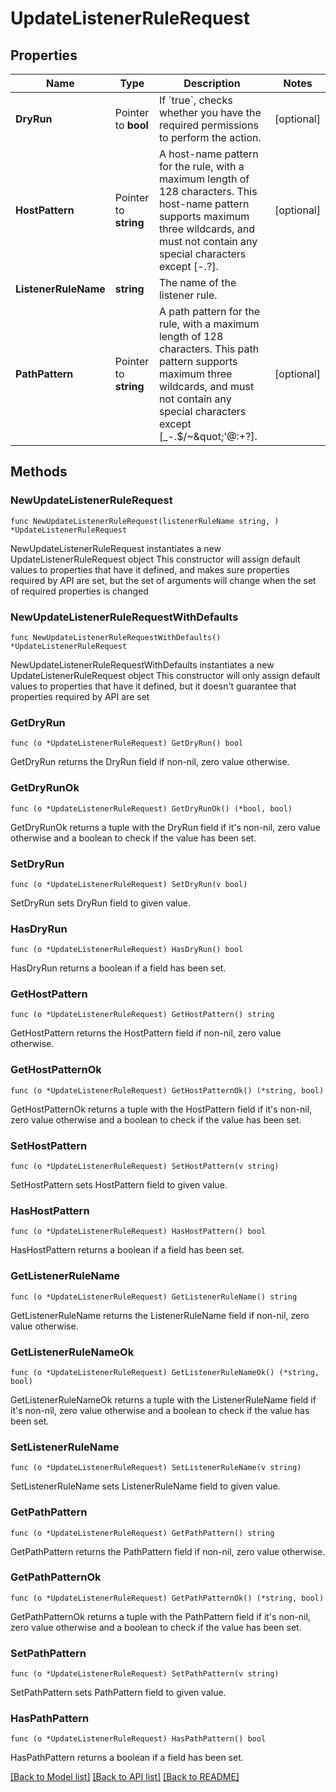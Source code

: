 # UpdateListenerRuleRequest

## Properties

Name | Type | Description | Notes
------------ | ------------- | ------------- | -------------
**DryRun** | Pointer to **bool** | If &#x60;true&#x60;, checks whether you have the required permissions to perform the action. | [optional] 
**HostPattern** | Pointer to **string** | A host-name pattern for the rule, with a maximum length of 128 characters. This host-name pattern supports maximum three wildcards, and must not contain any special characters except [-.?]. | [optional] 
**ListenerRuleName** | **string** | The name of the listener rule. | 
**PathPattern** | Pointer to **string** | A path pattern for the rule, with a maximum length of 128 characters. This path pattern supports maximum three wildcards, and must not contain any special characters except [_-.$/~\&quot;&#39;@:+?]. | [optional] 

## Methods

### NewUpdateListenerRuleRequest

`func NewUpdateListenerRuleRequest(listenerRuleName string, ) *UpdateListenerRuleRequest`

NewUpdateListenerRuleRequest instantiates a new UpdateListenerRuleRequest object
This constructor will assign default values to properties that have it defined,
and makes sure properties required by API are set, but the set of arguments
will change when the set of required properties is changed

### NewUpdateListenerRuleRequestWithDefaults

`func NewUpdateListenerRuleRequestWithDefaults() *UpdateListenerRuleRequest`

NewUpdateListenerRuleRequestWithDefaults instantiates a new UpdateListenerRuleRequest object
This constructor will only assign default values to properties that have it defined,
but it doesn't guarantee that properties required by API are set

### GetDryRun

`func (o *UpdateListenerRuleRequest) GetDryRun() bool`

GetDryRun returns the DryRun field if non-nil, zero value otherwise.

### GetDryRunOk

`func (o *UpdateListenerRuleRequest) GetDryRunOk() (*bool, bool)`

GetDryRunOk returns a tuple with the DryRun field if it's non-nil, zero value otherwise
and a boolean to check if the value has been set.

### SetDryRun

`func (o *UpdateListenerRuleRequest) SetDryRun(v bool)`

SetDryRun sets DryRun field to given value.

### HasDryRun

`func (o *UpdateListenerRuleRequest) HasDryRun() bool`

HasDryRun returns a boolean if a field has been set.

### GetHostPattern

`func (o *UpdateListenerRuleRequest) GetHostPattern() string`

GetHostPattern returns the HostPattern field if non-nil, zero value otherwise.

### GetHostPatternOk

`func (o *UpdateListenerRuleRequest) GetHostPatternOk() (*string, bool)`

GetHostPatternOk returns a tuple with the HostPattern field if it's non-nil, zero value otherwise
and a boolean to check if the value has been set.

### SetHostPattern

`func (o *UpdateListenerRuleRequest) SetHostPattern(v string)`

SetHostPattern sets HostPattern field to given value.

### HasHostPattern

`func (o *UpdateListenerRuleRequest) HasHostPattern() bool`

HasHostPattern returns a boolean if a field has been set.

### GetListenerRuleName

`func (o *UpdateListenerRuleRequest) GetListenerRuleName() string`

GetListenerRuleName returns the ListenerRuleName field if non-nil, zero value otherwise.

### GetListenerRuleNameOk

`func (o *UpdateListenerRuleRequest) GetListenerRuleNameOk() (*string, bool)`

GetListenerRuleNameOk returns a tuple with the ListenerRuleName field if it's non-nil, zero value otherwise
and a boolean to check if the value has been set.

### SetListenerRuleName

`func (o *UpdateListenerRuleRequest) SetListenerRuleName(v string)`

SetListenerRuleName sets ListenerRuleName field to given value.


### GetPathPattern

`func (o *UpdateListenerRuleRequest) GetPathPattern() string`

GetPathPattern returns the PathPattern field if non-nil, zero value otherwise.

### GetPathPatternOk

`func (o *UpdateListenerRuleRequest) GetPathPatternOk() (*string, bool)`

GetPathPatternOk returns a tuple with the PathPattern field if it's non-nil, zero value otherwise
and a boolean to check if the value has been set.

### SetPathPattern

`func (o *UpdateListenerRuleRequest) SetPathPattern(v string)`

SetPathPattern sets PathPattern field to given value.

### HasPathPattern

`func (o *UpdateListenerRuleRequest) HasPathPattern() bool`

HasPathPattern returns a boolean if a field has been set.


[[Back to Model list]](../README.md#documentation-for-models) [[Back to API list]](../README.md#documentation-for-api-endpoints) [[Back to README]](../README.md)


